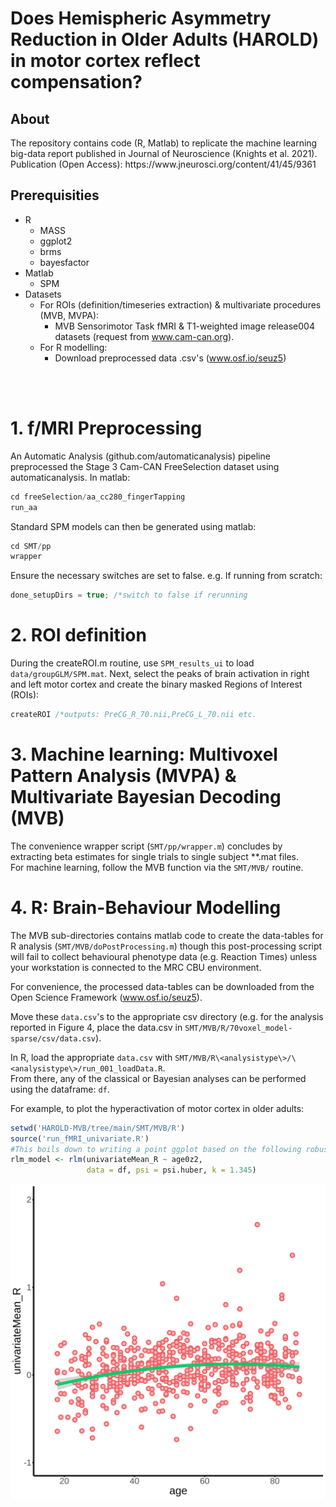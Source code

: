 # Does Hemispheric Asymmetry Reduction in Older Adults (HAROLD) in motor cortex reflect compensation?

<h2> About </h2>
The repository contains code (R, Matlab) to replicate the machine learning big-data report published in Journal of Neuroscience (Knights et al. 2021). </br>
Publication (Open Access): https://www.jneurosci.org/content/41/45/9361 </br>


<h2> Prerequisities </h2>


* R
  * MASS
  * ggplot2
  * brms
  * bayesfactor
* Matlab
  * SPM
* Datasets
    * For ROIs (definition/timeseries extraction) & multivariate procedures (MVB, MVPA):
        * MVB Sensorimotor Task fMRI & T1-weighted image release004 datasets (request from www.cam-can.org).
    * For R modelling:
        *    Download preprocessed data .csv's (www.osf.io/seuz5) 

</br></br>
<h1> 1. f/MRI Preprocessing </h1>
An Automatic Analysis (github.com/automaticanalysis) pipeline preprocessed the Stage 3 Cam-CAN FreeSelection dataset using automaticanalysis. In matlab:

```c
cd freeSelection/aa_cc280_fingerTapping
run_aa
```
  
Standard SPM models can then be generated using matlab:

```c
cd SMT/pp
wrapper
```

Ensure the necessary switches are set to false. e.g. If running from scratch:
```c
done_setupDirs = true; /*switch to false if rerunning
```

<h1> 2. ROI definition  </h1>

During the createROI.m routine, use `SPM_results_ui` to load `data/groupGLM/SPM.mat`. Next, select the peaks of brain activation in right and left motor cortex and create the binary masked Regions of Interest (ROIs):
```c
createROI /*outputs: PreCG_R_70.nii,PreCG_L_70.nii etc.
```

<h1> 3. Machine learning: Multivoxel Pattern Analysis (MVPA) & Multivariate Bayesian Decoding (MVB) </h1>

The convenience wrapper script (`SMT/pp/wrapper.m`) concludes by extracting beta estimates for single trials to single subject **.mat files. </br> For machine learning, follow the MVB function via the `SMT/MVB/` routine.

<h1> 4. R: Brain-Behaviour Modelling </h1>

The MVB sub-directories contains matlab code to create the data-tables for R analysis (`SMT/MVB/doPostProcessing.m`) though this post-processing script will fail to collect behavioural phenotype data (e.g. Reaction Times) unless your workstation is connected to the MRC CBU environment.

For convenience, the processed data-tables can be downloaded from the Open Science Framework (www.osf.io/seuz5). </br>

Move these `data.csv`'s to the appropriate csv directory (e.g. for the analysis reported in Figure 4, place the data.csv in `SMT/MVB/R/70voxel_model-sparse/csv/data.csv`). 
</br>

In R, load the appropriate `data.csv` with `SMT/MVB/R\<analysistype\>/\<analysistype\>/run_001_loadData.R`.
</br> From there, any of the classical or Bayesian analyses can be performed using the dataframe: `df`.

For example, to plot the hyperactivation of motor cortex in older adults:
```r
setwd('HAROLD-MVB/tree/main/SMT/MVB/R')
source('run_fMRI_univariate.R')
#This boils down to writing a point ggplot based on the following robust linear regression model:
rlm_model <- rlm(univariateMean_R ~ age0z2, 
                 data = df, psi = psi.huber, k = 1.345)
```
![HAROLD_image](https://raw.githubusercontent.com/ethanknights/HAROLD-MVB/main/SMT/MVB/R/dropMVBSubjects-0/70voxel_model-sparse/images/univariateMean_RH.png)
